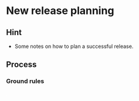# New release planning

## Hint

- Some notes on how to plan a successful release.

## Process

### Ground rules

![](New%20release%20diagram.svg)